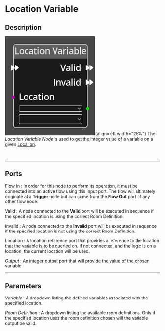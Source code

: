 
# Location Variable

## Description

![Location Variable Node](../../assets/nodes/location_variable.png){align=left width="25%"}
The *Location Variable Node* is used to get the integer value of a variable on
a given [Location](../../introduction/terminology.md#locations).


<br style="clear:left"/>
  
-------

## Ports

Flow In
: In order for this node to perform its operation, it must be connected into an
  active flow using this input port. The flow will ultimately originate at a
  __Trigger__ node but can come from the __Flow Out__ port of any other flow
  node.

Valid
: A node connected to the __Valid__ port will be executed in sequence if the
  specified location is using the correct Room Definition.

Invalid
: A node connected to the __Invalid__ port will be executed in sequence if the
  specified location is not using the correct Room Definition.

Location 
: A location reference port that provides a reference to the location that the
  variable is to be queried on. If not connected, and the logic is on
  a location, the current location will be used.

*Output* 
: An integer output port that will provide the value of the chosen variable.


-------

## Parameters

*Variable*
: A dropdown listing the defined variables associated with the specified location.

*Room Definition*
: A dropdown listing the available room definitions. Only if the specified location
  uses the room definition chosen will the variable output be valid.

